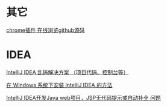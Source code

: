 # 其它

[chrome插件 在线浏览github源码](https://chrome.google.com/webstore/detail/octotree/bkhaagjahfmjljalopjnoealnfndnagc?hl=zh-CN)

# IDEA

[IntelliJ IDEA 乱码解决方案 （项目代码、控制台等）](https://www.cnblogs.com/vhua/p/idea_1.html)

[在 Windows 系统下安装 IntelliJ IDEA 的方法](https://blog.csdn.net/qq_35246620/article/details/61200815)

[IntelliJ IDEA开发Java web项目，JSP无代码提示或自动补全 问题](https://blog.csdn.net/tangxl2008008/article/details/71411547)

